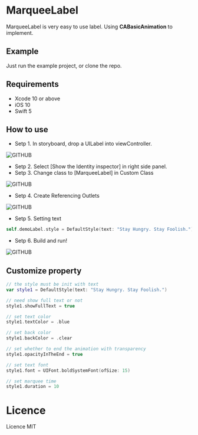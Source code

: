 # MarqueeLabel
MarqueeLabel is very easy to use label. Using **CABasicAnimation** to implement. 


## Example
Just run the example project, or clone the repo.


## Requirements
* Xcode 10 or above
* iOS 10
* Swift 5


## How to use
- Setp 1. In storyboard, drop a UILabel into viewController.

![GITHUB](https://github.com/SabrinaJiang14/MarqueeLabel/blob/master/Example/drop_a_UILabel.png "drop_a_UILabel")

- Setp 2. Select [Show the Identity inspector] in right side panel.
- Setp 3. Change class to [MarqueeLabel] in Custom Class

![GITHUB](https://github.com/SabrinaJiang14/MarqueeLabel/blob/master/Example/Show_the_Identity_inspector.png "Show_the_Identity_inspector")

- Setp 4. Create Referencing Outlets

![GITHUB](https://github.com/SabrinaJiang14/MarqueeLabel/blob/master/Example/Referencing_Outlets.png "Referencing_Outlets")

- Setp 5. Setting text
``` swift
self.demoLabel.style = DefaultStyle(text: "Stay Hungry. Stay Foolish.")

```

- Setp 6. Build and run!

![GITHUB](https://github.com/SabrinaJiang14/MarqueeLabel/blob/master/Example/demo_vedio.gif "demo")

## Customize property
``` swift
// the style must be init with text
var style1 = DefaultStyle(text: "Stay Hungry. Stay Foolish.")

// need show full text or not
style1.showFullText = true

// set text color
style1.textColor = .blue

// set back color
style1.backColor = .clear

// set whether to end the animation with transparency
style1.opacityInTheEnd = true

// set text font
style1.font = UIFont.boldSystemFont(ofSize: 15)

// set marquee time
style1.duration = 10
```


# Licence
Licence MIT
